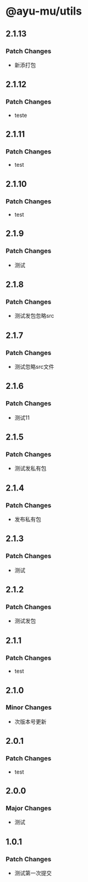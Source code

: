 # @ayu-mu/utils

## 2.1.13

### Patch Changes

- 新添打包

## 2.1.12

### Patch Changes

- teste

## 2.1.11

### Patch Changes

- test

## 2.1.10

### Patch Changes

- test

## 2.1.9

### Patch Changes

- 测试

## 2.1.8

### Patch Changes

- 测试发包忽略src

## 2.1.7

### Patch Changes

- 测试忽略src文件

## 2.1.6

### Patch Changes

- 测试11

## 2.1.5

### Patch Changes

- 测试发私有包

## 2.1.4

### Patch Changes

- 发布私有包

## 2.1.3

### Patch Changes

- 测试

## 2.1.2

### Patch Changes

- 测试发包

## 2.1.1

### Patch Changes

- test

## 2.1.0

### Minor Changes

- 次版本号更新

## 2.0.1

### Patch Changes

- test

## 2.0.0

### Major Changes

- 测试

## 1.0.1

### Patch Changes

- 测试第一次提交
